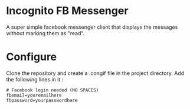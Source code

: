 # Incognito FB Messenger
A super simple facebook messenger client that displays the messages without marking them as "read".

# Configure
Clone the repository and create a .congif file in the project directory.
Add the following lines in it :

    # Facebook login needed (NO SPACES)
    fbemail=youremailhere
    fbpassword=yourpasswordhere
